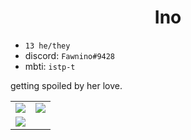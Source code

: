 <div align="center">

# Ino

</div>

- `13 he/they`
- discord: `Fawnino#9428`
- mbti: `istp-t`

getting spoiled by her love.

<table>
  <tr>
    <td align="center" style="padding=0;width=50%;">
      <img align="center" style="padding=0;" src="https://grs.quantumly.dev/api/?username=Fawnino&show_icons=true&title_color=4F8CC9&text_color=9f9f9f&bg_color=00000000&hide_border=true&icon_color=4F8CC9&hide_title=true&count_private=true" />
    </td>
    <td align="center" style="padding=0;width=50%;">
      <img align="center" style="padding=0;" src="https://grs.quantumly.dev/api/top-langs/?username=Fawnino&layout=compact&show_icons=true&title_color=4F8CC9&text_color=9f9f9f&bg_color=00000000&hide_border=true&icon_color=00000000&count_private=true" />
    </td>
  </tr>
  <tr>
    <td align="center" style="padding=0;width=75%;">
      <img align="center" style="padding=0;" src="https://lanyard.cnrad.dev/api/851270917732171817?bg=00000000?radius=280px" />
    </td>
  </tr>
</table>

